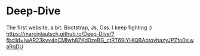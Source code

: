 # Deep-Dive
The first website, a bit:
Bootstrap, Js, Css.
I keep fighting :)
https://marcinlautsch.github.io/Deep-Dive/?fbclid=IwAR23kvv4nCMIwh8ZKd0zeBG_ctRT69iYHlQBAbtovhazyJPZfo0siwaRgDU
